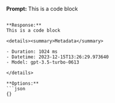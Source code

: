**Prompt:**
This is a code block
```

**Response:**
This is a code block

<details><summary>Metadata</summary>

- Duration: 1024 ms
- Datetime: 2023-12-15T13:26:29.973640
- Model: gpt-3.5-turbo-0613

</details>

**Options:**
```json
{}
```

